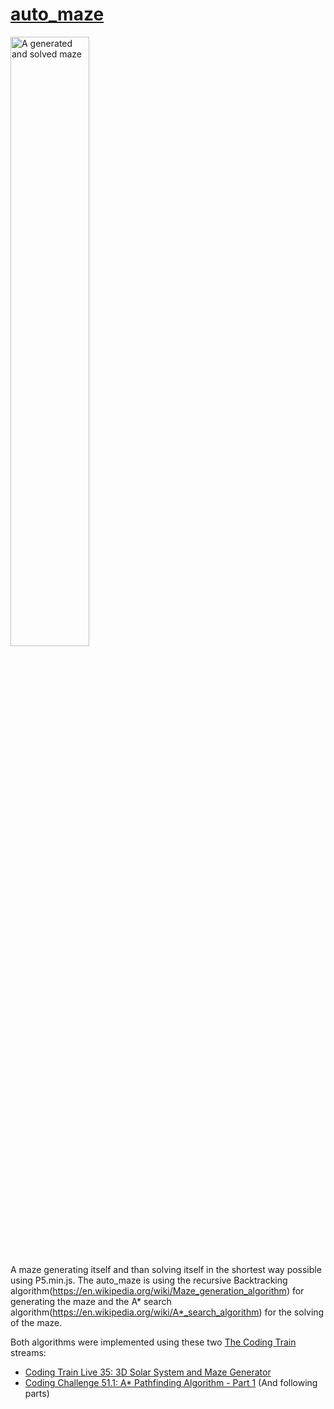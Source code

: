 # [auto_maze](https://lucaschwan.github.io/auto-maze/)

<img src=“./pics/auto_maze.png” width="50%" alt="A generated and solved maze">  

<br />

A maze generating itself and than solving itself in the shortest way possible using P5.min.js.
The auto_maze is using the recursive Backtracking algorithm(https://en.wikipedia.org/wiki/Maze_generation_algorithm) for generating the maze and the A* search algorithm(https://en.wikipedia.org/wiki/A*_search_algorithm) for the solving of the maze.  

Both algorithms were implemented using these two [The Coding Train](https://www.youtube.com/@TheCodingTrain) streams:
- [Coding Train Live 35: 3D Solar System and Maze Generator](https://www.youtube.com/watch?v=nF7DVmovWr0)
- [Coding Challenge 51.1: A* Pathfinding Algorithm - Part 1](https://www.youtube.com/watch?v=aKYlikFAV4k) (And following parts)
